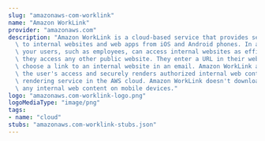 ```yaml
---
slug: "amazonaws-com-worklink"
name: "Amazon WorkLink"
provider: "amazonaws.com"
description: "Amazon WorkLink is a cloud-based service that provides secure access\
  \ to internal websites and web apps from iOS and Android phones. In a single step,\
  \ your users, such as employees, can access internal websites as efficiently as\
  \ they access any other public website. They enter a URL in their web browser, or\
  \ choose a link to an internal website in an email. Amazon WorkLink authenticates\
  \ the user's access and securely renders authorized internal web content in a secure\
  \ rendering service in the AWS cloud. Amazon WorkLink doesn't download or store\
  \ any internal web content on mobile devices."
logo: "amazonaws.com-worklink-logo.png"
logoMediaType: "image/png"
tags:
- name: "cloud"
stubs: "amazonaws.com-worklink-stubs.json"
---
```

